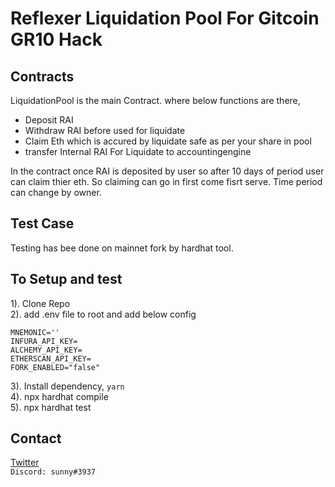 # Reflexer Liquidation Pool For Gitcoin GR10 Hack

## Contracts

LiquidationPool is the main Contract. where below functions are there,  
-   Deposit RAI
-   Withdraw RAI before used for liquidate
-   Claim Eth which is accured by liquidate safe as per your share in pool
-   transfer Internal RAI For Liquidate to accountingengine

In the contract once RAI is deposited by user so after 10 days of period user can claim thier eth. So claiming can go in first come fisrt serve. Time period can change by owner.

## Test Case

Testing has bee done on mainnet fork by hardhat tool.

## To Setup and test

1). Clone Repo  
2). add .env file to root and add below config

    MNEMONIC=''
    INFURA_API_KEY=
    ALCHEMY_API_KEY=
    ETHERSCAN_API_KEY=
    FORK_ENABLED="false"

3). Install dependency, `yarn`  
4). npx hardhat compile  
5). npx hardhat test  

## Contact

[Twitter](https://twitter.com/RadadiyaSunny)  
`Discord: sunny#3937` 